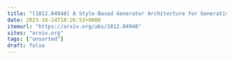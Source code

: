 ```yaml
---
title: "[1812.04948] A Style-Based Generator Architecture for Generative Adversarial Networks"
date: 2023-10-24T18:26:53+0000
itemurl: "https://arxiv.org/abs/1812.04948"
sites: "arxiv.org"
tags: ["unsorted"]
draft: false
---
```

